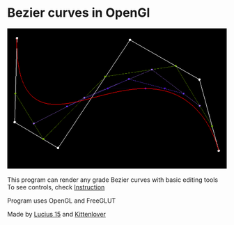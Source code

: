 # Bezier curves in OpenGl

![Programm](img/main.png)

This program can render any grade Bezier curves with basic editing tools  
To see controls, check [Instruction](Instruction.md)

Program uses OpenGL and FreeGLUT

Made by [Lucius 15](https://github.com/Lucius15) and [Kittenlover](https://github.com/Kittenlover229)
